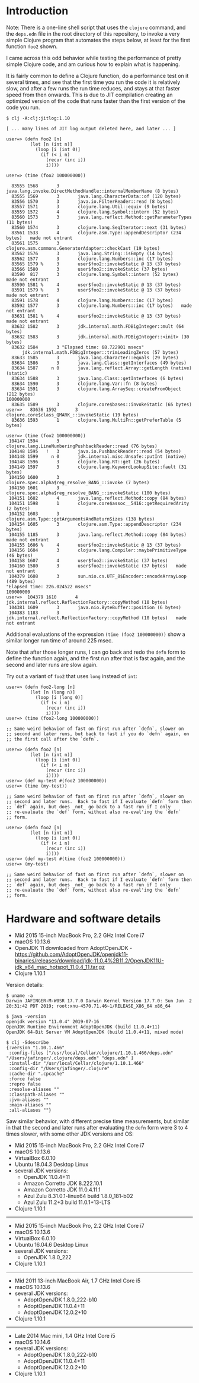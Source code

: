 # Introduction

Note: There is a one-line shell script that uses the `clojure`
command, and the `deps.edn` file in the root directory of this
repository, to invoke a very simple Clojure program that automates the
steps below, at least for the first function `foo2` shown.

I came across this odd behavior while testing the performance of
pretty simple Clojure code, and am curious how to explain what is
happening.

It is fairly common to define a Clojure function, do a performance
test on it several times, and see that the first time you run the code
it is relatively slow, and after a few runs the run time reduces, and
stays at that faster speed from then onwards.  This is due to JIT
compilation creating an optimized version of the code that runs faster
than the first version of the code you run.

```
$ clj -A:clj:jitlog:1.10

[ ... many lines of JIT log output deleted here, and later ... ]

user=> (defn foo2 [n]
         (let [n (int n)]
           (loop [i (int 0)]
             (if (< i n)
               (recur (inc i))
               i))))

user=> (time (foo2 100000000))

  83555 1568       3       java.lang.invoke.DirectMethodHandle::internalMemberName (8 bytes)
  83555 1569       3       java.lang.CharacterData::of (120 bytes)
  83556 1570       3       java.io.FilterReader::read (8 bytes)
  83557 1571       3       clojure.lang.Util::equiv (9 bytes)
  83559 1572       4       clojure.lang.Symbol::intern (52 bytes)
  83560 1573       3       java.lang.reflect.Method::getParameterTypes (11 bytes)
  83560 1574       3       clojure.lang.SeqIterator::next (31 bytes)
  83561 1533       4       clojure.asm.Type::appendDescriptor (234 bytes)   made not entrant
  83561 1575       3       clojure.asm.commons.GeneratorAdapter::checkCast (19 bytes)
  83562 1576       3       java.lang.String::isEmpty (14 bytes)
  83562 1577       3       clojure.lang.Numbers::inc (17 bytes)
  83565 1579 %     3       user$foo2::invokeStatic @ 13 (37 bytes)
  83566 1580       3       user$foo2::invokeStatic (37 bytes)
  83590  817       3       clojure.lang.Symbol::intern (52 bytes)   made not entrant
  83590 1581 %     4       user$foo2::invokeStatic @ 13 (37 bytes)
  83591 1579 %     3       user$foo2::invokeStatic @ 13 (37 bytes)   made not entrant
  83591 1578       4       clojure.lang.Numbers::inc (17 bytes)
  83592 1577       3       clojure.lang.Numbers::inc (17 bytes)   made not entrant
  83631 1581 %     4       user$foo2::invokeStatic @ 13 (37 bytes)   made not entrant
  83632 1582       3       jdk.internal.math.FDBigInteger::mult (64 bytes)
  83632 1583       3       jdk.internal.math.FDBigInteger::<init> (30 bytes)
  83632 1584       3 "Elapsed time: 68.722901 msecs"
      jdk.internal.math.FDBigInteger::trimLeadingZeros (57 bytes)
  83633 1585       3       java.lang.Character::equals (29 bytes)
  83634 1586       3       java.lang.Class::getInterfaces (49 bytes)
  83634 1587     n 0       java.lang.reflect.Array::getLength (native)   (static)
  83634 1588       3       java.lang.Class::getInterfaces (6 bytes)
  83634 1590       3       clojure.lang.Var::fn (8 bytes)
  83634 1591       3       clojure.lang.ArraySeq::createFromObject (212 bytes)
100000000
  83635 1589       3       clojure.core$bases::invokeStatic (65 bytes)
user=>   83636 1592       3       clojure.core$class_QMARK_::invokeStatic (19 bytes)
  83636 1593       1       clojure.lang.MultiFn::getPreferTable (5 bytes)

user=> (time (foo2 100000000))
 104147 1594       3       clojure.lang.LineNumberingPushbackReader::read (76 bytes)
 104148 1595   !   3       java.io.PushbackReader::read (54 bytes)
 104148 1599     n 0       jdk.internal.misc.Unsafe::putInt (native)   
 104148 1596       3       clojure.lang.RT::get (26 bytes)
 104149 1597       3       clojure.lang.KeywordLookupSite::fault (31 bytes)
 104150 1600       3       clojure.spec.alpha$reg_resolve_BANG_::invoke (7 bytes)
 104150 1601       3       clojure.spec.alpha$reg_resolve_BANG_::invokeStatic (100 bytes)
 104151 1602       4       java.lang.reflect.Method::copy (84 bytes)
 104151 1598       1       clojure.core$assoc__5416::getRequiredArity (2 bytes)
 104152 1603       3       clojure.asm.Type::getArgumentsAndReturnSizes (138 bytes)
 104154 1605       3       clojure.asm.Type::appendDescriptor (234 bytes)
 104155 1185       3       java.lang.reflect.Method::copy (84 bytes)   made not entrant
 104155 1606 %     4       user$foo2::invokeStatic @ 13 (37 bytes)
 104156 1604       3       clojure.lang.Compiler::maybePrimitiveType (46 bytes)
 104158 1607       4       user$foo2::invokeStatic (37 bytes)
 104160 1580       3       user$foo2::invokeStatic (37 bytes)   made not entrant
 104379 1608       3       sun.nio.cs.UTF_8$Encoder::encodeArrayLoop (489 bytes)
"Elapsed time: 226.024522 msecs"
100000000
user=>  104379 1610       4       jdk.internal.reflect.ReflectionFactory::copyMethod (10 bytes)
 104381 1609       3       java.nio.ByteBuffer::position (6 bytes)
 104383 1183       3       jdk.internal.reflect.ReflectionFactory::copyMethod (10 bytes)   made not entrant

```

Additional evaluations of the expression `(time (foo2 100000000))`
show a similar longer run time of around 225 msec.

Note that after those longer runs, I can go back and redo the `defn`
form to define the function again, and the first run after that is
fast again, and the second and later runs are slow again.

Try out a variant of `foo2` that uses `long` instead of `int`:

```
user=> (defn foo2-long [n]
         (let [n (long n)]
           (loop [i (long 0)]
             (if (< i n)
               (recur (inc i))
               i))))
user=> (time (foo2-long 100000000))

;; Same weird behavior of fast on first run after `defn`, slower on
;; second and later runs, but back to fast if you do `defn` again, on
;; the first call after the `defn`.
```

```
user=> (defn foo2 [n]
         (let [n (int n)]
           (loop [i (int 0)]
             (if (< i n)
               (recur (inc i))
               i))))
user=> (def my-test #(foo2 100000000))
user=> (time (my-test))

;; Same weird behavior of fast on first run after `defn`, slower on
;; second and later runs.  Back to fast if I evaluate `defn` form then
;; `def` again, but does _not_ go back to a fast run if I only
;; re-evaluate the `def` form, without also re-eval'ing the `defn`
;; form.
```

```
user=> (defn foo2 [n]
         (let [n (int n)]
           (loop [i (int 0)]
             (if (< i n)
               (recur (inc i))
               i))))
user=> (def my-test #(time (foo2 100000000)))
user=> (my-test)

;; Same weird behavior of fast on first run after `defn`, slower on
;; second and later runs.  Back to fast if I evaluate `defn` form then
;; `def` again, but does _not_ go back to a fast run if I only
;; re-evaluate the `def` form, without also re-eval'ing the `defn`
;; form.
```


# Hardware and software details

* Mid 2015 15-inch MacBook Pro, 2.2 GHz Intel Core i7
* macOS 10.13.6
* OpenJDK 11 downloaded from AdoptOpenJDK - https://github.com/AdoptOpenJDK/openjdk11-binaries/releases/download/jdk-11.0.4%2B11.2/OpenJDK11U-jdk_x64_mac_hotspot_11.0.4_11.tar.gz
* Clojure 1.10.1

Version details:
```
$ uname -a
Darwin JAFINGER-M-W0SR 17.7.0 Darwin Kernel Version 17.7.0: Sun Jun  2 20:31:42 PDT 2019; root:xnu-4570.71.46~1/RELEASE_X86_64 x86_64

$ java -version
openjdk version "11.0.4" 2019-07-16
OpenJDK Runtime Environment AdoptOpenJDK (build 11.0.4+11)
OpenJDK 64-Bit Server VM AdoptOpenJDK (build 11.0.4+11, mixed mode)

$ clj -Sdescribe
{:version "1.10.1.466"
 :config-files ["/usr/local/Cellar/clojure/1.10.1.466/deps.edn" "/Users/jafinger/.clojure/deps.edn" "deps.edn" ]
 :install-dir "/usr/local/Cellar/clojure/1.10.1.466"
 :config-dir "/Users/jafinger/.clojure"
 :cache-dir ".cpcache"
 :force false
 :repro false
 :resolve-aliases ""
 :classpath-aliases ""
 :jvm-aliases ""
 :main-aliases ""
 :all-aliases ""}
```

Saw similar behavior, with different precise time measurements, but
similar in that the second and later runs after evaluating the `defn`
form were 3 to 4 times slower, with some other JDK versions and OS:

* Mid 2015 15-inch MacBook Pro, 2.2 GHz Intel Core i7
* macOS 10.13.6
* VirtualBox 6.0.10
* Ubuntu 18.04.3 Desktop Linux
* several JDK versions:
  * OpenJDK 11.0.4+11
  * Amazon Corretto JDK 8.222.10.1
  * Amazon Corretto JDK 11.0.4.11.1
  * Azul Zulu 8.31.0.1-linux64 build 1.8.0_181-b02
  * Azul Zulu 11.2+3 build 11.0.1+13-LTS
* Clojure 1.10.1

----------------------------------------

* Mid 2015 15-inch MacBook Pro, 2.2 GHz Intel Core i7
* macOS 10.13.6
* VirtualBox 6.0.10
* Ubuntu 16.04.6 Desktop Linux
* several JDK versions:
  * OpenJDK 1.8.0_222
* Clojure 1.10.1

----------------------------------------

* Mid 2011 13-inch MacBook Air, 1.7 GHz Intel Core i5
* macOS 10.13.6
* several JDK versions:
  * AdoptOpenJDK 1.8.0_222-b10
  * AdoptOpenJDK 11.0.4+11
  * AdoptOpenJDK 12.0.2+10
* Clojure 1.10.1

----------------------------------------

* Late 2014 Mac mini, 1.4 GHz Intel Core i5
* macOS 10.14.6
* several JDK versions:
  * AdoptOpenJDK 1.8.0_222-b10
  * AdoptOpenJDK 11.0.4+11
  * AdoptOpenJDK 12.0.2+10
* Clojure 1.10.1
